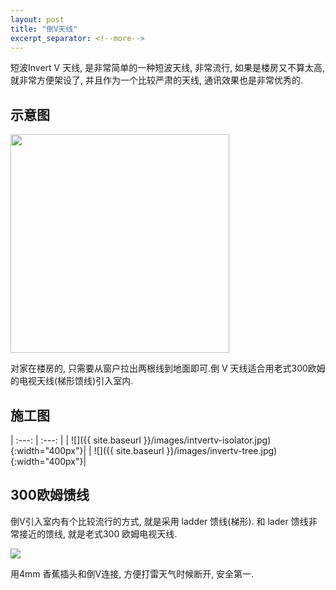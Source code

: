 ```yaml
---
layout: post
title: "倒V天线"
excerpt_separator: <!--more-->
---
```


短波Invert V 天线, 是非常简单的一种短波天线, 非常流行, 如果是楼房又不算太高, 就非常方便架设了, 并且作为一个比较严肃的天线, 通讯效果也是非常优秀的.

## 示意图

<img src="{{site.baseurl}}/images/invertedv.gif" class="center"  height="350px"/>


<!--more-->

对家在楼房的, 只需要从窗户拉出两根线到地面即可.倒 V 天线适合用老式300欧姆的电视天线(梯形馈线)引入室内.



## 施工图


| :---: | :---: |
| ![]({{ site.baseurl }}/images/intvertv-isolator.jpg){:width="400px"}| | ![]({{ site.baseurl }}/images/invertv-tree.jpg){:width="400px"}|



## 300欧姆馈线

倒V引入室内有个比较流行的方式, 就是采用 ladder 馈线(梯形). 和 lader 馈线非常接近的馈线, 就是老式300 欧姆电视天线.


<img src="{{site.baseurl}}/images/300ohm_ladder.jpg" class="center" />


用4mm 香蕉插头和倒V连接, 方便打雷天气时候断开, 安全第一.

